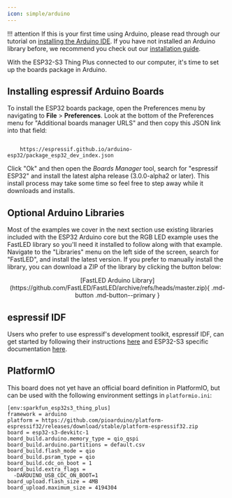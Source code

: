 ```yaml
---
icon: simple/arduino
---
```


!!! attention
	If this is your first time using Arduino, please read through our tutorial on [installing the Arduino IDE](https://learn.sparkfun.com/tutorials/installing-arduino-ide). If you have not installed an Arduino library before, we recommend you check out our [installation guide](https://learn.sparkfun.com/tutorials/installing-an-arduino-library).

With the ESP32-S3 Thing Plus connected to our computer, it's time to set up the boards package in Arduino.

## Installing espressif Arduino Boards
    
To install the ESP32 boards package, open the Preferences menu by navigating to <b>File</b> > <b>Preferences</b>. Look at the bottom of the Preferences menu for "Additional boards manager URLS" and then copy this JSON link into that field:

<code>
    https://espressif.github.io/arduino-esp32/package_esp32_dev_index.json
</code>

Click "Ok" and then open the *Boards Manager* tool, search for "espressif ESP32" and install the latest alpha release (3.0.0-alpha2 or later). This install process may take some time so feel free to step away while it downloads and installs.

## Optional Arduino Libraries

Most of the examples we cover in the next section use existing libraries included with the ESP32 Arduino core but the RGB LED example uses the FastLED library so you'll need it installed to follow along with that example. Navigate to the "Libraries" menu on the left side of the screen, search for "FastLED", and install the latest version. If you prefer to manually install the library, you can download a ZIP of the library by clicking the button below:

<center>
[FastLED Arduino Library](https://github.com/FastLED/FastLED/archive/refs/heads/master.zip){ .md-button .md-button--primary }   
</center>

## espressif IDF

Users who prefer to use espressif's development toolkit, espressif IDF, can get started by following their instructions [here](https://www.espressif.com/en/products/sdks/esp-idf) and  ESP32-S3 specific documentation [here](https://docs.espressif.com/projects/esp-idf/en/stable/esp32S3/index.html). 

## PlatformIO

This board does not yet have an official board definition in PlatformIO, but can be used with the following environment settings in `platformio.ini`:
```
[env:sparkfun_esp32s3_thing_plus]
framework = arduino
platform = https://github.com/pioarduino/platform-espressif32/releases/download/stable/platform-espressif32.zip
board = esp32-s3-devkitc-1
board_build.arduino.memory_type = qio_qspi
board_build.arduino.partitions = default.csv
board_build.flash_mode = qio
board_build.psram_type = qio
board_build.cdc_on_boot = 1
board_build.extra_flags =
  -DARDUINO_USB_CDC_ON_BOOT=1
board_upload.flash_size = 4MB
board_upload.maximum_size = 4194304
```
